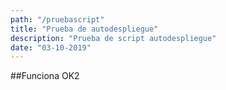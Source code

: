 ```yaml
---
path: "/pruebascript"
title: "Prueba de autodespliegue"
description: "Prueba de script autodespliegue"
date: "03-10-2019"
---
```


##Funciona OK2


